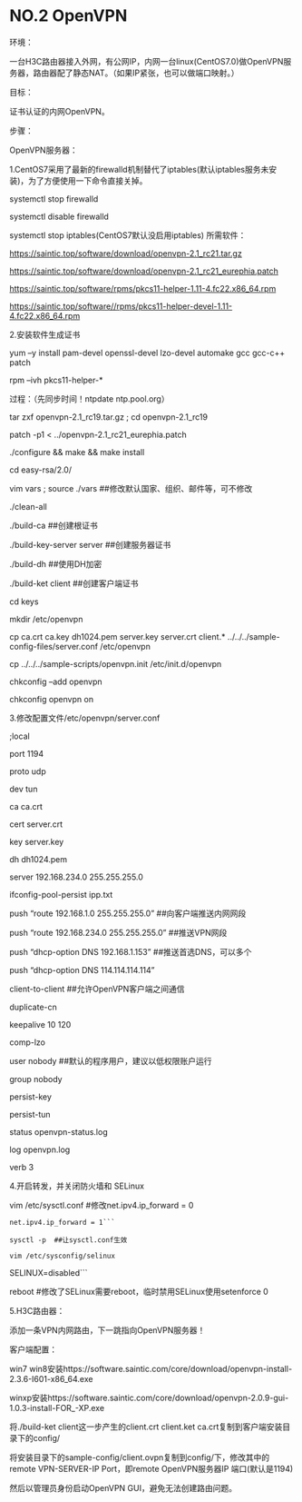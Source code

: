 # NO.2 OpenVPN

环境：

一台H3C路由器接入外网，有公网IP，内网一台linux(CentOS7.0)做OpenVPN服务器，路由器配了静态NAT。（如果IP紧张，也可以做端口映射。）

目标：

证书认证的内网OpenVPN。

步骤：

OpenVPN服务器：

1.CentOS7采用了最新的firewalld机制替代了iptables(默认iptables服务未安装)，为了方便使用一下命令直接关掉。

systemctl stop firewalld

systemctl disable firewalld

systemctl stop iptables(CentOS7默认没启用iptables)
所需软件：

https://saintic.top/software/download/openvpn-2.1_rc21.tar.gz

https://saintic.top/software/download/openvpn-2.1_rc21_eurephia.patch

https://saintic.top/software/rpms/pkcs11-helper-1.11-4.fc22.x86_64.rpm

https://saintic.top/software//rpms/pkcs11-helper-devel-1.11-4.fc22.x86_64.rpm

2.安装软件生成证书

yum –y install pam-devel openssl-devel lzo-devel automake gcc gcc-c++ patch

rpm –ivh pkcs11-helper-*

过程：（先同步时间！ntpdate ntp.pool.org）

tar zxf openvpn-2.1_rc19.tar.gz ; cd openvpn-2.1_rc19

patch -p1 < ../openvpn-2.1_rc21_eurephia.patch

./configure && make && make install

cd easy-rsa/2.0/

vim vars ; source ./vars  ##修改默认国家、组织、邮件等，可不修改

./clean-all

./build-ca  ##创建根证书

./build-key-server  server  ##创建服务器证书

./build-dh  ##使用DH加密

./build-ket client ##创建客户端证书

cd keys

mkdir /etc/openvpn

cp  ca.crt  ca.key  dh1024.pem  server.key server.crt  client.* ../../../sample-config-files/server.conf  /etc/openvpn

cp ../../../sample-scripts/openvpn.init /etc/init.d/openvpn

chkconfig –add openvpn

chkconfig openvpn on

3.修改配置文件/etc/openvpn/server.conf

;local

port 1194

proto udp

dev tun

ca ca.crt

cert server.crt

key server.key

dh dh1024.pem

server 192.168.234.0 255.255.255.0

ifconfig-pool-persist ipp.txt

push “route 192.168.1.0 255.255.255.0”              ##向客户端推送内网网段

push “route 192.168.234.0 255.255.255.0”           ##推送VPN网段

push “dhcp-option DNS 192.168.1.153”               ##推送首选DNS，可以多个

push “dhcp-option DNS 114.114.114.114”

client-to-client                        ##允许OpenVPN客户端之间通信

duplicate-cn

keepalive 10 120

comp-lzo

user nobody                            ##默认的程序用户，建议以低权限账户运行

group nobody

persist-key

persist-tun

status openvpn-status.log

log         openvpn.log

verb 3

4.开启转发，并关闭防火墙和 SELinux

vim /etc/sysctl.conf   #修改net.ipv4.ip_forward = 0
```
net.ipv4.ip_forward = 1```

sysctl -p  ##让sysctl.conf生效

vim /etc/sysconfig/selinux
```
SELINUX=disabled```

reboot   #修改了SELinux需要reboot，临时禁用SELinux使用setenforce 0

5.H3C路由器：

添加一条VPN内网路由，下一跳指向OpenVPN服务器！

客户端配置：

win7 win8安装https://software.saintic.com/core/download/openvpn-install-2.3.6-I601-x86_64.exe

winxp安装https://software.saintic.com/core/download/openvpn-2.0.9-gui-1.0.3-install-FOR_-XP.exe

将./build-ket client这一步产生的client.crt client.ket ca.crt复制到客户端安装目录下的config/

将安装目录下的sample-config/client.ovpn复制到config/下，修改其中的remote VPN-SERVER-IP Port，即remote OpenVPN服务器IP  端口(默认是1194)

然后以管理员身份启动OpenVPN GUI，避免无法创建路由问题。
